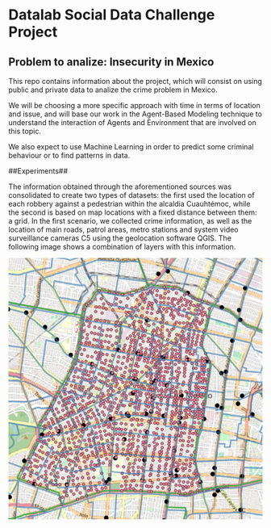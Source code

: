 # Datalab Social Data Challenge Project
## Problem to analize: Insecurity in Mexico
This repo contains information about the project, which will consist on using public and private data 
to analize the crime problem in Mexico. 

We will be choosing a more specific approach with time in terms of location and issue, and will
base our work in the Agent-Based Modeling technique to understand the interaction of Agents and 
Environment that are involved on this topic.

We also expect to use Machine Learning in order to predict some criminal behaviour or to find patterns in data.

##Experiments##

The information obtained through the aforementioned sources was consolidated to create two
types of datasets: the first used the location of each robbery against a pedestrian within the alcaldia
Cuauhtémoc, while the second is based on map locations with a fixed distance between them: a
grid.
In the first scenario, we collected crime information, as well as the location of
main roads, patrol areas, metro stations and system video surveillance cameras
C5 using the geolocation software QGIS. The following image shows a combination of
layers with this information.

![alt text](https://github.com/marcocasillas91/sdc-security/blob/md_file_results/images/cams_metro_patrullaje.png?raw=true)
